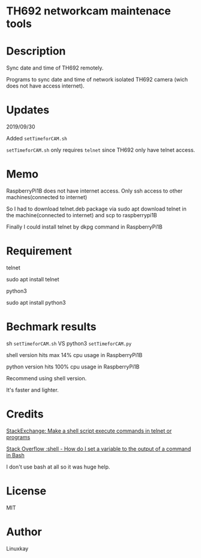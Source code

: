 # TH692 networkcam maintenace tools

# Description
Sync date and time of TH692 remotely.

Programs to sync date and time of network isolated TH692 camera (wich does not have access internet).


# Updates

2019/09/30

Added `setTimeforCAM.sh`

`setTimeforCAM.sh` only requires `telnet` since TH692 only have telnet access.

# Memo

RaspberryPi1B does not have internet access. Only ssh access to other machines(connected to internet)

So I had to download telnet.deb package via sudo apt download telnet in the machine(connected to internet) and scp to raspberrypi1B

Finally I could install telnet by dkpg command in RaspberryPi1B

# Requirement

telnet

sudo apt install telnet 

python3

sudo apt install python3

# Bechmark results

sh `setTimeforCAM.sh` VS python3 `setTimeforCAM.py`

shell version hits max 14% cpu usage in RaspberryPi1B

python version hits 100% cpu usage in RaspberryPi1B

Recommend using shell version.

It's faster and lighter.

# Credits 

<a href="https://unix.stackexchange.com/questions/247336/make-a-shell-script-execute-commands-in-telnet-or-programs">StackExchange: Make a shell script execute commands in telnet or programs</a>


<a href="https://stackoverflow.com/questions/4651437/how-do-i-set-a-variable-to-the-output-of-a-command-in-bash">Stack Overflow :shell - How do I set a variable to the output of a command in Bash</a>

I don't use bash at all so it was huge help.

# License

MIT

# Author

Linuxkay
